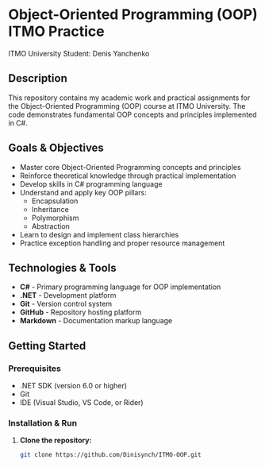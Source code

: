 # Object-Oriented Programming (OOP) ITMO Practice  
ITMO University Student: Denis Yanchenko

## Description
This repository contains my academic work and practical assignments for the Object-Oriented Programming (OOP) course at ITMO University. The code demonstrates fundamental OOP concepts and principles implemented in C#.

## Goals & Objectives
- Master core Object-Oriented Programming concepts and principles
- Reinforce theoretical knowledge through practical implementation
- Develop skills in C# programming language
- Understand and apply key OOP pillars:
  - Encapsulation
  - Inheritance  
  - Polymorphism
  - Abstraction
- Learn to design and implement class hierarchies
- Practice exception handling and proper resource management

## Technologies & Tools
- **C#** - Primary programming language for OOP implementation
- **.NET** - Development platform
- **Git** - Version control system
- **GitHub** - Repository hosting platform
- **Markdown** - Documentation markup language

## Getting Started

### Prerequisites
- .NET SDK (version 6.0 or higher)
- Git
- IDE (Visual Studio, VS Code, or Rider)

### Installation & Run
1. **Clone the repository:**
   ```bash
   git clone https://github.com/Dinisynch/ITMO-OOP.git
  
